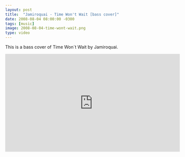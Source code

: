 ```yaml
---
layout: post
title:  "Jamiroquai - Time Won't Wait [bass cover]"
date: 2008-08-04 08:00:00 -0300
tags: [music]
image: 2008-08-04-time-wont-wait.png
type: video
---
```

This is a bass cover of Time Won´t Wait by Jamiroquai.

<div class="iframe-wrapper">
<iframe width="560" height="315" src="https://www.youtube.com/embed/f9p07J3-CRs" frameborder="0" allowfullscreen></iframe>
</div>